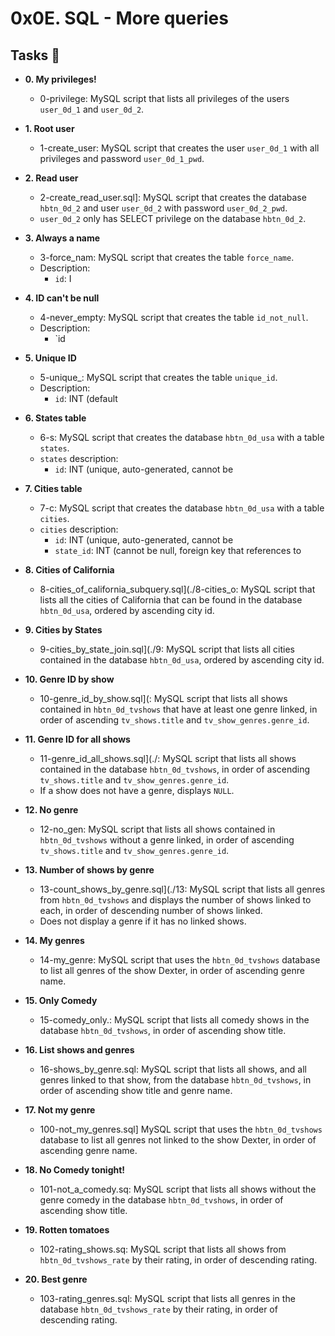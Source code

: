 # 0x0E. SQL - More queries
## Tasks :page_with_curl:

* **0. My privileges!**
  * 0-privilege: MySQL script that lists all privileges of the users
  `user_0d_1` and `user_0d_2`.

* **1. Root user**
  * 1-create_user: MySQL script that creates the user `user_0d_1` with
  all privileges and password `user_0d_1_pwd`.

* **2. Read user**
  * 2-create_read_user.sql]: MySQL script that creates the database
  `hbtn_0d_2` and user `user_0d_2` with password `user_0d_2_pwd`.
  * `user_0d_2` only has SELECT privilege on the database `hbtn_0d_2`.

* **3. Always a name**
  * 3-force_nam: MySQL script that creates the table `force_name`.
  * Description:
    * `id`: I

* **4. ID can't be null**
  * 4-never_empty: MySQL script that creates the table `id_not_null`.
  * Description:
    * `id

* **5. Unique ID**
  * 5-unique_: MySQL script that creates the table `unique_id`.
  * Description:
    * `id`: INT (default 

* **6. States table**
  * 6-s: MySQL script that creates the database `hbtn_0d_usa`
  with a table `states`.
  * `states` description:
    * `id`: INT (unique, auto-generated, cannot be 

* **7. Cities table**
  * 7-c: MySQL script that creates the database `hbtn_0d_usa`
  with a table `cities`.
  * `cities` description:
    * `id`: INT (unique, auto-generated, cannot be 
    * `state_id`: INT (cannot be null, foreign key that references to 

* **8. Cities of California**
  * 8-cities_of_california_subquery.sql](./8-cities_o:
  MySQL script that lists all the cities of California that can be found in the
  database `hbtn_0d_usa`, ordered by ascending city id.

* **9. Cities by States**
  * 9-cities_by_state_join.sql](./9: MySQL script that lists
  all cities contained in the database `hbtn_0d_usa`, ordered by ascending city id.

* **10. Genre ID by show**
  * 10-genre_id_by_show.sql](: MySQL script that lists all
  shows contained in `hbtn_0d_tvshows` that have at least one genre linked, in order of ascending
`tv_shows.title` and `tv_show_genres.genre_id`.

* **11. Genre ID for all shows**
  * 11-genre_id_all_shows.sql](./: MySQL script that lists all shows contained
  in the database `hbtn_0d_tvshows`, in order of ascending `tv_shows.title` and `tv_show_genres.genre_id`.
  * If a show does not have a genre, displays `NULL`.

* **12. No genre**
  * 12-no_gen: MySQL script that lists all shows contained in
  `hbtn_0d_tvshows` without a genre linked, in order of ascending `tv_shows.title` and `tv_show_genres.genre_id`.

* **13. Number of shows by genre**
  * 13-count_shows_by_genre.sql](./13: MySQL script that lists all genres from
  `hbtn_0d_tvshows` and displays the number of shows linked to each, in order of descending number of shows linked.
  * Does not display a genre if it has no linked shows.

* **14. My genres**
  * 14-my_genre: MySQL script that uses the `hbtn_0d_tvshows` database
  to list all genres of the show Dexter, in order of ascending genre name.

* **15. Only Comedy**
  * 15-comedy_only.: MySQL script that lists all comedy shows in the
  database `hbtn_0d_tvshows`, in order of ascending show title.

* **16. List shows and genres**
  * 16-shows_by_genre.sql: MySQL script that lists all shows, and all genres
  linked to that show, from the database `hbtn_0d_tvshows`, in order of ascending show title and genre name.

* **17. Not my genre**
  * 100-not_my_genres.sql] MySQL script that uses the `hbtn_0d_tvshows`
  database to list all genres not linked to the show Dexter, in order of ascending genre name.

* **18. No Comedy tonight!**
  * 101-not_a_comedy.sq: MySQL script that lists all shows without the
  genre comedy in the database `hbtn_0d_tvshows`, in order of ascending show title.

* **19. Rotten tomatoes**
  * 102-rating_shows.sq: MySQL script that lists all shows from
  `hbtn_0d_tvshows_rate` by their rating, in order of descending rating.

* **20. Best genre**
  * 103-rating_genres.sql: MySQL script that lists all genres in the
  database `hbtn_0d_tvshows_rate` by their rating, in order of descending rating.